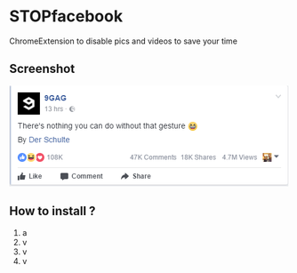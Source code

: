 # STOPfacebook
ChromeExtension to disable pics and videos to save your time

## Screenshot
![screenshot](https://github.com/zeyadetman/STOPfacebook/blob/master/screenshot.png?raw=true)

## How to install ?
1. a
1. v
1. v
1. v
